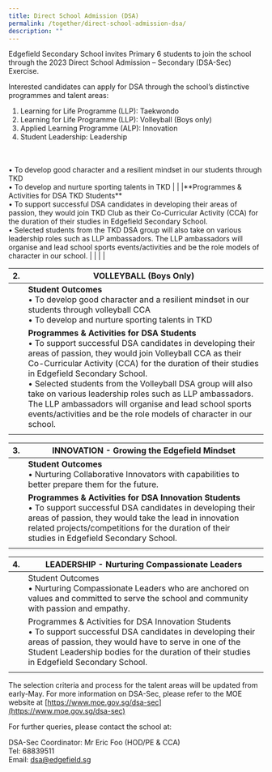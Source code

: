 ```yaml
---
title: Direct School Admission (DSA)
permalink: /together/direct-school-admission-dsa/
description: ""
---
```

Edgefield Secondary School invites Primary 6 students to join the school through the 2023 Direct School Admission – Secondary (DSA-Sec) Exercise.

Interested candidates can apply for DSA through the school’s distinctive programmes and talent areas:<br>
1) Learning for Life Programme (LLP): Taekwondo
2) Learning for Life Programme (LLP): Volleyball (Boys only)
3) Applied Learning Programme (ALP): Innovation
4) Student Leadership: Leadership
<br>
<br>• To develop good character and a resilient mindset in our students through TKD<br>• To develop and nurture sporting talents in TKD |
|   |**Programmes &amp; Activities for DSA TKD Students**<br>• To support successful DSA candidates in developing their areas of passion, they would join TKD Club as their Co-Curricular Activity (CCA) for the duration of their studies in Edgefield Secondary School.<br>• Selected students from the TKD DSA group will also take on various leadership roles such as LLP ambassadors. The LLP ambassadors will organise and lead school sports events/activities and be the role models of character in our school. |
| | |

| 2. | VOLLEYBALL (Boys Only) |
|:---:|---|
|  | **Student Outcomes**<br>• To develop good character and a resilient mindset in our students through volleyball CCA<br>• To develop and nurture sporting talents in TKD |
|   |**Programmes &amp; Activities for DSA Students**<br>• To support successful DSA candidates in developing their areas of passion, they would join Volleyball CCA as their Co-Curricular Activity (CCA) for the duration of their studies in Edgefield Secondary School.<br>• Selected students from the Volleyball DSA group will also take on various leadership roles such as LLP ambassadors. The LLP ambassadors will organise and lead school sports events/activities and be the role models of character in our school. |
| | |


| 3. | INNOVATION - Growing the Edgefield Mindset |
|:---:|---|
|  | **Student Outcomes**<br>• Nurturing Collaborative Innovators with capabilities to better prepare them for the future. |
|   | **Programmes &amp; Activities for DSA Innovation Students**<br>• To support successful DSA candidates in developing their areas of passion, they would take the lead in innovation related projects/competitions for the duration of their studies in Edgefield Secondary School. |
| | |

| 4. | LEADERSHIP - Nurturing Compassionate Leaders |
|:---:|---|
|   | Student Outcomes<br>• Nurturing Compassionate Leaders who are anchored on values and committed to serve the school and community with passion and empathy.  |
|  | Programmes &amp; Activities for DSA Innovation Students<br>• To support successful DSA candidates in developing their areas of passion, they would have to serve in one of the Student Leadership bodies for the duration of their studies in Edgefield Secondary School. |
| | |


The selection criteria and process for the talent areas will be updated from early-May. For more information on DSA-Sec, please refer to the MOE website at [https://www.moe.gov.sg/dsa-sec](https://www.moe.gov.sg/dsa-sec)

For further queries, please contact the school at:

DSA-Sec Coordinator: Mr Eric Foo (HOD/PE &amp; CCA) <br>
Tel: 68839511 <br>
Email: dsa@edgefield.sg